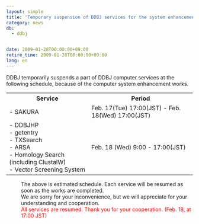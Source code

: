 ```yaml
---
layout: simple
title: 'Temporary suspension of DDBJ services for the system enhancement '
category: news
db:
  - ddbj


date: 2009-01-28T00:00:00+09:00
retire_time: 2009-01-28T00:00:00+09:00
lang: en
---
```


DDBJ temporarily suspends a part of DDBJ computer services at the following schedule, because of the computer system enhancement works.

<table>
    <tr>
        <th>Service</th>
        <th>Period</th>
    </tr>
    <tr>
        <td>- SAKURA</td>
        <td>Feb. 17(Tue) 17:00(JST) - Feb. 18(Wed) 17:00(JST) </td>
    </tr>
    <tr>
        <td>- DDBJHP<br>- getentry<br>- TXSearch<br>- ARSA<br>- Homology Search (including ClustalW)<br>- Vector Screening System</td>
        <td> Feb. 18 (Wed) 9:00 - 17:00(JST) </td>
    </tr>
</table>

<dl>
    <dd>The above is estimated schedule. Each service will be resumed as soon as the works are completed.<br>We are sorry for your inconvenience, but we will appreciate for your understanding and cooperation.</dd>
    <dd>
        <font color="#ff0000">All services are resumed. Thank you for your cooperation. (Feb. 18, at 17:00 JST)</font>
    </dd>
</dl>
